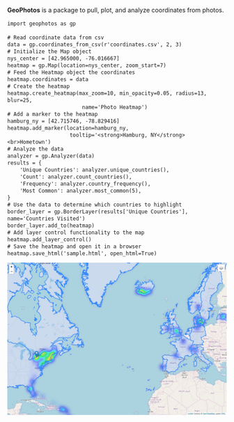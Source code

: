 **GeoPhotos** is a package to pull, plot, and analyze coordinates from photos.

```
import geophotos as gp

# Read coordinate data from csv
data = gp.coordinates_from_csv(r'coordinates.csv', 2, 3)
# Initialize the Map object
nys_center = [42.965000, -76.016667]
heatmap = gp.Map(location=nys_center, zoom_start=7)
# Feed the Heatmap object the coordinates
heatmap.coordinates = data
# Create the heatmap
heatmap.create_heatmap(max_zoom=10, min_opacity=0.05, radius=13, blur=25,
                        name='Photo Heatmap')
# Add a marker to the heatmap
hamburg_ny = [42.715746, -78.829416]
heatmap.add_marker(location=hamburg_ny,
                    tooltip='<strong>Hamburg, NY</strong><br>Hometown')
# Analyze the data
analyzer = gp.Analyzer(data)
results = {
    'Unique Countries': analyzer.unique_countries(),
    'Count': analyzer.count_countries(),
    'Frequency': analyzer.country_frequency(),
    'Most Common': analyzer.most_common(5),
}
# Use the data to determine which countries to highlight
border_layer = gp.BorderLayer(results['Unique Countries'], name='Countries Visited')
border_layer.add_to(heatmap)
# Add layer control functionality to the map
heatmap.add_layer_control()
# Save the heatmap and open it in a browser
heatmap.save_html('sample.html', open_html=True)
```

<p align="center">
  <img src="https://github.com/jakebrehm/geophotos/blob/readme-update/img/sample.jpg" alt="sample map"/>
</p>